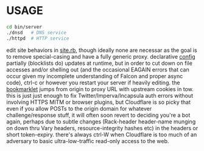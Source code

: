 # USAGE
``` sh
cd bin/server
./dnsd   # DNS service
./httpd  # HTTP service
```

edit site behaviors in [site.rb](config/site.rb), though ideally none are necessar as the goal is to remove special-casing and have a fully generic proxy. declarative [config](config/) partially (blocklists do) updates at runtime, but in order to cut down on file accesses and/or shelling out (and the occasional EAGAIN errors that can occur given my incomplete understanding of Falcon and proper async code), ctrl-c or however you restart your server if heavily editing. the [bookmarklet](config/bookmarklet) jumps from origin to proxy URL with upstream cookies in tow. this is just just enough to fix Twitter/Imperva/Incapsula auth errors without involving HTTPS MITM or browser plugins, but Cloudflare is so picky that even if you allow POSTs to the origin domain for whatever challenge/response stuff, it will often soon revert to deciding you're a bot again, perhaps due to subtle changes (Rack-header header-name munging on down thru Vary headers, resource-integrity hashes etc) in the headers or short token-expiry. there's always ctrl-W when Cloudflare is too much of an adversary to basic ultra-low-traffic read-only access to the web. 